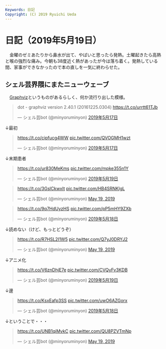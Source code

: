 ```yaml
---
Keywords: 日記
Copyright: (C) 2019 Ryuichi Ueda
---
```


# 日記（2019年5月19日）

　金曜のゼミあたりから鼻水が出て、やばいと思ったら発熱。土曜起きたら高熱と喉の強烈な痛み。今朝も38度近く熱があったが今は落ち着く。発熱している間、家事ができなかったので本の直しを一気に終わらせた。

## シェル芸界隈にまたニューウェーブ

　[Graphviz](https://www.graphviz.org/)というものがあるらしく、何か流行り出した模様。

<blockquote class="twitter-tweet" data-lang="ja"><p lang="de" dir="ltr">dot - graphviz version 2.40.1 (20161225.0304) <a href="https://t.co/urrtt61TJb">https://t.co/urrtt61TJb</a></p>&mdash; シェル芸bot (@minyoruminyon) <a href="https://twitter.com/minyoruminyon/status/1129192649578037248?ref_src=twsrc%5Etfw">2019年5月17日</a></blockquote>
<script async src="https://platform.twitter.com/widgets.js" charset="utf-8"></script>

↓最初


<blockquote class="twitter-tweet" data-lang="ja"><p lang="und" dir="ltr"><a href="https://t.co/cipfucg4WW">https://t.co/cipfucg4WW</a> <a href="https://t.co/QVOGMH1wzt">pic.twitter.com/QVOGMH1wzt</a></p>&mdash; シェル芸bot (@minyoruminyon) <a href="https://twitter.com/minyoruminyon/status/1129317538414784512?ref_src=twsrc%5Etfw">2019年5月17日</a></blockquote>
<script async src="https://platform.twitter.com/widgets.js" charset="utf-8"></script>

↓末期患者

<blockquote class="twitter-tweet" data-lang="ja"><p lang="und" dir="ltr"><a href="https://t.co/ur830MeKms">https://t.co/ur830MeKms</a> <a href="https://t.co/mpke355n1Y">pic.twitter.com/mpke355n1Y</a></p>&mdash; シェル芸bot (@minyoruminyon) <a href="https://twitter.com/minyoruminyon/status/1129930059546972161?ref_src=twsrc%5Etfw">2019年5月19日</a></blockquote>
<script async src="https://platform.twitter.com/widgets.js" charset="utf-8"></script>


<blockquote class="twitter-tweet" data-partner="tweetdeck"><p lang="und" dir="ltr"><a href="https://t.co/3GslCkwxIt">https://t.co/3GslCkwxIt</a> <a href="https://t.co/HB4SRNKlgL">pic.twitter.com/HB4SRNKlgL</a></p>&mdash; シェル芸bot (@minyoruminyon) <a href="https://twitter.com/minyoruminyon/status/1129940799938973696?ref_src=twsrc%5Etfw">May 19, 2019</a></blockquote>
<script async src="https://platform.twitter.com/widgets.js" charset="utf-8"></script>



<blockquote class="twitter-tweet" data-lang="ja"><p lang="und" dir="ltr"><a href="https://t.co/9q7HdUyzHS">https://t.co/9q7HdUyzHS</a> <a href="https://t.co/pP5mHY9ZXb">pic.twitter.com/pP5mHY9ZXb</a></p>&mdash; シェル芸bot (@minyoruminyon) <a href="https://twitter.com/minyoruminyon/status/1129722824145289218?ref_src=twsrc%5Etfw">2019年5月18日</a></blockquote>
<script async src="https://platform.twitter.com/widgets.js" charset="utf-8"></script>

↓読めない（けど、もっとどうぞ）

<blockquote class="twitter-tweet" data-partner="tweetdeck"><p lang="und" dir="ltr"><a href="https://t.co/R7HSL2I1W5">https://t.co/R7HSL2I1W5</a> <a href="https://t.co/Q7yJ0DRYJ2">pic.twitter.com/Q7yJ0DRYJ2</a></p>&mdash; シェル芸bot (@minyoruminyon) <a href="https://twitter.com/minyoruminyon/status/1130089359657410566?ref_src=twsrc%5Etfw">May 19, 2019</a></blockquote>
<script async src="https://platform.twitter.com/widgets.js" charset="utf-8"></script>

↓アニメ化

<blockquote class="twitter-tweet" data-lang="ja"><p lang="und" dir="ltr"><a href="https://t.co/V6znDhjE7e">https://t.co/V6znDhjE7e</a> <a href="https://t.co/CVQyFv3KDB">pic.twitter.com/CVQyFv3KDB</a></p>&mdash; シェル芸bot (@minyoruminyon) <a href="https://twitter.com/minyoruminyon/status/1130030084440465408?ref_src=twsrc%5Etfw">2019年5月19日</a></blockquote>
<script async src="https://platform.twitter.com/widgets.js" charset="utf-8"></script>

↓邊

<blockquote class="twitter-tweet" data-lang="ja"><p lang="und" dir="ltr"><a href="https://t.co/KsxEafp3SS">https://t.co/KsxEafp3SS</a> <a href="https://t.co/uwO6AZGorx">pic.twitter.com/uwO6AZGorx</a></p>&mdash; シェル芸bot (@minyoruminyon) <a href="https://twitter.com/minyoruminyon/status/1129752369003155456?ref_src=twsrc%5Etfw">2019年5月18日</a></blockquote>
<script async src="https://platform.twitter.com/widgets.js" charset="utf-8"></script>

↓ということで・・・

<blockquote class="twitter-tweet" data-partner="tweetdeck"><p lang="und" dir="ltr"><a href="https://t.co/UNB1qiMvkC">https://t.co/UNB1qiMvkC</a> <a href="https://t.co/QU8PZVTmNp">pic.twitter.com/QU8PZVTmNp</a></p>&mdash; シェル芸bot (@minyoruminyon) <a href="https://twitter.com/minyoruminyon/status/1130110764100964352?ref_src=twsrc%5Etfw">May 19, 2019</a></blockquote>

